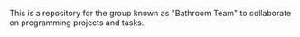 This is a repository for the group known as "Bathroom Team" to collaborate on programming projects and tasks.